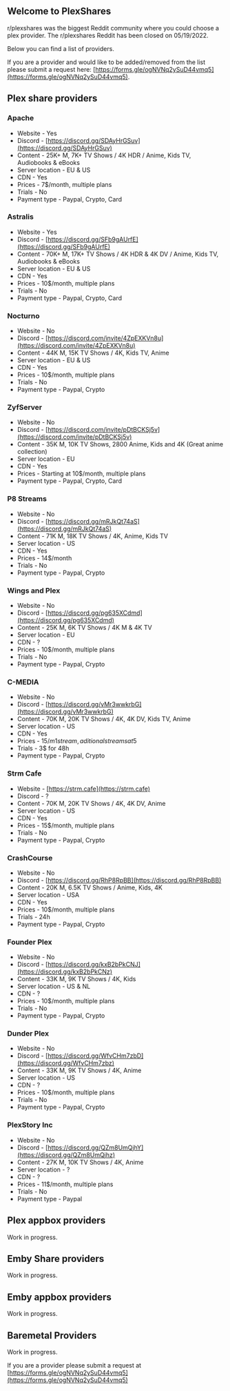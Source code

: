 ## Welcome to PlexShares

r/plexshares was the biggest Reddit community where you could choose a plex provider. The r/plexshares Reddit has been closed on 05/19/2022.

Below you can find a list of providers.

If you are a provider and would like to be added/removed from the list please submit a request here: [https://forms.gle/ogNVNq2ySuD44vmq5](https://forms.gle/ogNVNq2ySuD44vmq5).

## Plex share providers

### Apache
- Website - Yes
- Discord - [https://discord.gg/SDAyHrGSuv](https://discord.gg/SDAyHrGSuv)
- Content - 25K+ M, 7K+ TV Shows / 4K HDR / Anime, Kids TV, Audiobooks & eBooks
- Server location - EU & US
- CDN - Yes
- Prices - 7$/month, multiple plans
- Trials - No
- Payment type - Paypal, Crypto, Card

### Astralis
- Website - Yes
- Discord - [https://discord.gg/SFb9gAUrfE](https://discord.gg/SFb9gAUrfE)
- Content - 70K+ M, 17K+ TV Shows / 4K HDR & 4K DV / Anime, Kids TV, Audiobooks & eBooks
- Server location - EU & US
- CDN - Yes
- Prices - 10$/month, multiple plans
- Trials - No
- Payment type - Paypal, Crypto, Card 

### Nocturno
- Website - No 
- Discord - [https://discord.com/invite/4ZpEXKVn8u](https://discord.com/invite/4ZpEXKVn8u)
- Content - 44K M, 15K TV Shows / 4K, Kids TV, Anime
- Server location - EU & US
- CDN - Yes
- Prices - 10$/month, multiple plans
- Trials - No
- Payment type - Paypal, Crypto

### ZyfServer
- Website - No
- Discord - [https://discord.com/invite/pDtBCKSj5v](https://discord.com/invite/pDtBCKSj5v)
- Content - 35K M, 10K TV Shows, 2800 Anime, Kids and 4K (Great anime collection)
- Server location - EU
- CDN - Yes
- Prices - Starting at 10$/month, multiple plans
- Payment type - Paypal, Crypto, Card

### P8 Streams
- Website - No
- Discord - [https://discord.gg/mRJkQt74aS](https://discord.gg/mRJkQt74aS)
- Content - 71K M, 18K TV Shows / 4K, Anime, Kids TV
- Server location - US
- CDN - Yes
- Prices - 14$/month
- Trials - No
- Payment type - Paypal, Crypto

### Wings and Plex
- Website - No
- Discord - [https://discord.gg/pg635XCdmd](https://discord.gg/pg635XCdmd)
- Content - 25K M, 6K TV Shows / 4K M & 4K TV
- Server location - EU
- CDN - ?
- Prices - 10$/month, multiple plans
- Trials - No
- Payment type - Paypal, Crypto

### C-MEDIA
- Website - No
- Discord - [https://discord.gg/vMr3wwkrbG](https://discord.gg/vMr3wwkrbG)
- Content - 70K M, 20K TV Shows / 4K, 4K DV, Kids TV, Anime
- Server location - US
- CDN - Yes
- Prices - $15/m 1 stream, aditional streams at 5$
- Trials - 3$ for 48h
- Payment type - Paypal, Crypto

### Strm Cafe
- Website - [https://strm.cafe](https://strm.cafe)
- Discord - ?
- Content - 70K M, 20K TV Shows / 4K, 4K DV, Anime
- Server location - US
- CDN - Yes
- Prices - 15$/month, multiple plans
- Trials - No
- Payment type - Paypal, Crypto

### CrashCourse
- Website - No
- Discord - [https://discord.gg/RhP8RpBB](https://discord.gg/RhP8RpBB)
- Content - 20K M, 6.5K TV Shows / Anime, Kids, 4K
- Server location - USA
- CDN - Yes
- Prices - 10$/month, multiple plans
- Trials - 24h
- Payment type - Paypal, Crypto

### Founder Plex
- Website - No
- Discord - [https://discord.gg/kxB2bPkCNJ](https://discord.gg/kxB2bPkCNz)
- Content - 33K M, 9K TV Shows / 4K, Kids
- Server location - US & NL
- CDN - ?
- Prices - 10$/month, multiple plans
- Trials - No
- Payment type - Paypal, Crypto

### Dunder Plex
- Website - No
- Discord - [https://discord.gg/WfvCHm7zbD](https://discord.gg/WfvCHm7zbz)
- Content - 33K M, 9K TV Shows / 4K, Anime 
- Server location - US 
- CDN - ?
- Prices - 10$/month, multiple plans
- Trials - No
- Payment type - Paypal, Crypto

### PlexStory Inc
- Website - No
- Discord -  [https://discord.gg/QZm8UmQjhY](https://discord.gg/QZm8UmQjhz)
- Content - 27K M, 10K TV Shows / 4K, Anime 
- Server location - ?
- CDN - ?
- Prices - 11$/month, multiple plans
- Trials - No
- Payment type - Paypal

## Plex appbox providers
Work in progress.

## Emby Share providers
Work in progress.

## Emby appbox providers
Work in progress.

## Baremetal Providers
Work in progress.


If you are a provider please submit a request at [https://forms.gle/ogNVNq2ySuD44vmq5](https://forms.gle/ogNVNq2ySuD44vmq5)
